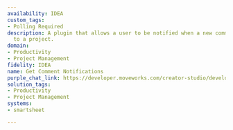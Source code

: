 ```yaml
---
availability: IDEA
custom_tags:
- Polling Required
description: A plugin that allows a user to be notified when a new comment is added
  to a project.
domain:
- Productivity
- Project Management
fidelity: IDEA
name: Get Comment Notifications
purple_chat_link: https://developer.moveworks.com/creator-studio/developer-tools/purple-chat/?conversation=%7B%22startTimestamp%22%3A%2211%3A43+AM%22%2C%22messages%22%3A%5B%7B%22role%22%3A%22assistant%22%2C%22parts%22%3A%5B%7B%22reasoningSteps%22%3A%5B%7B%22status%22%3A%22success%22%2C%22richText%22%3A%22Trigger%3A+A+new+comment+is+added+to+a+project+on+Smartsheet.%22%7D%5D%7D%2C%7B%22richText%22%3A%22%3Cp%3ENew+comment+on+your+Smartsheet+project%3A%3Cbr%3E%3C%2Fp%3E%22%7D%2C%7B%22richText%22%3A%22%3Cb%3E%3Cp%3EProject%3A+Launch+Event+2023%3Cbr%3E%3C%2Fp%3E%3C%2Fb%3E%3Cbr%3E%3Cp%3E%3Cb%3EComment+by%3A%3C%2Fb%3E+Alex+Doe%3Cbr%3E%3Cb%3EComment%3A%3C%2Fb%3E+Can+we+update+the+timeline+for+vendor+confirmation%3F%3Cbr%3E%3C%2Fp%3E%22%7D%2C%7B%22buttons%22%3A%5B%7B%22style%22%3A%22filled%22%2C%22buttonText%22%3A%22Respond+to+Comment%22%7D%2C%7B%22style%22%3A%22outlined%22%2C%22buttonText%22%3A%22View+Project%22%7D%5D%7D%5D%7D%2C%7B%22role%22%3A%22assistant%22%2C%22parts%22%3A%5B%7B%22richText%22%3A%22%3Cp%3EPlease+type+your+response%3A%3Cbr%3E%3C%2Fp%3E%22%7D%5D%7D%2C%7B%22role%22%3A%22user%22%2C%22parts%22%3A%5B%7B%22richText%22%3A%22%3Cp%3EYes%2C+I%27ll+update+the+timeline+by+end+of+today.%3Cbr%3E%3C%2Fp%3E%22%7D%5D%7D%2C%7B%22role%22%3A%22assistant%22%2C%22parts%22%3A%5B%7B%22richText%22%3A%22%3Cp%3EYour+response%3A%3Cbr%3E%3C%2Fp%3E%22%7D%2C%7B%22richText%22%3A%22%3Cp%3EYes%2C+I%27ll+update+the+timeline+by+end+of+today.%3Cbr%3E%3C%2Fp%3E%22%7D%2C%7B%22buttons%22%3A%5B%7B%22style%22%3A%22filled%22%2C%22buttonText%22%3A%22Send+Response%22%7D%2C%7B%22style%22%3A%22outlined%22%2C%22buttonText%22%3A%22Edit+Response%22%7D%2C%7B%22style%22%3A%22outlined%22%2C%22buttonText%22%3A%22Cancel%22%7D%5D%7D%5D%7D%5D%7D
solution_tags:
- Productivity
- Project Management
systems:
- smartsheet

---
```

